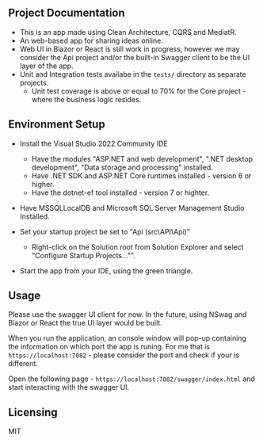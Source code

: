 ## Project Documentation
- This is an app made using Clean Architecture, CQRS and MediatR.
- An web-based app for sharing ideas online.
- Web UI in Blazor or React is still work in progress, however we may consider the Api project and/or the built-in Swagger client to be the UI layer of the app.
- Unit and Integration tests availabe in the `tests/` directory as separate projects.
    - Unit test coverage is above or equal to 70% for the Core project - where the business logic resides.

## Environment Setup

- Install the Visual Studio 2022 Community IDE
    - Have the modules "ASP.NET and web development", ".NET desktop development", "Data storage and processing" installed.
    - Have .NET SDK and ASP.NET Core runtimes installed - version 6 or higher.
    - Have the dotnet-ef tool installed - version 7 or highter.

- Have MSSQLLocalDB and Microsoft SQL Server Management Studio Installed.

- Set your startup project be set to "Api (src\API\Api)"
    - Right-click on the Solution root from Solution Explorer and select "Configure Startup Projects..."".

- Start the app from your IDE, using the green triangle.


## Usage

Please use the swagger UI client for now.
In the future, using NSwag and Blazor or React the true UI layer would be built.

When you run the application, an console window will pop-up containing the information on which port the app is runing. 
For me that is `https://localhost:7082` - please consider the port and check if your is different.

Open the following page - `https://localhost:7082/swagger/index.html` and start interacting with the swagger UI.

## Licensing

MIT